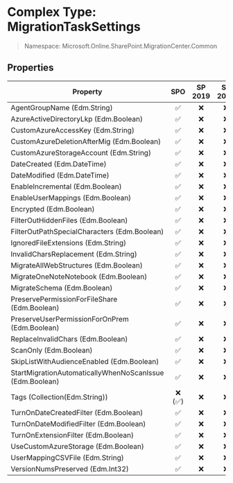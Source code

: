 # Complex Type: MigrationTaskSettings

> Namespace: Microsoft.Online.SharePoint.MigrationCenter.Common

## Properties

Property | SPO | SP 2019 | SP 2016 | SP 2013
----------|:---:|:-------:|:-------:|:-------:
AgentGroupName (Edm.String) | ✅ | ❌ | ❌ | ❌
AzureActiveDirectoryLkp (Edm.Boolean) | ✅ | ❌ | ❌ | ❌
CustomAzureAccessKey (Edm.String) | ✅ | ❌ | ❌ | ❌
CustomAzureDeletionAfterMig (Edm.Boolean) | ✅ | ❌ | ❌ | ❌
CustomAzureStorageAccount (Edm.String) | ✅ | ❌ | ❌ | ❌
DateCreated (Edm.DateTime) | ✅ | ❌ | ❌ | ❌
DateModified (Edm.DateTime) | ✅ | ❌ | ❌ | ❌
EnableIncremental (Edm.Boolean) | ✅ | ❌ | ❌ | ❌
EnableUserMappings (Edm.Boolean) | ✅ | ❌ | ❌ | ❌
Encrypted (Edm.Boolean) | ✅ | ❌ | ❌ | ❌
FilterOutHiddenFiles (Edm.Boolean) | ✅ | ❌ | ❌ | ❌
FilterOutPathSpecialCharacters (Edm.Boolean) | ✅ | ❌ | ❌ | ❌
IgnoredFileExtensions (Edm.String) | ✅ | ❌ | ❌ | ❌
InvalidCharsReplacement (Edm.String) | ✅ | ❌ | ❌ | ❌
MigrateAllWebStructures (Edm.Boolean) | ✅ | ❌ | ❌ | ❌
MigrateOneNoteNotebook (Edm.Boolean) | ✅ | ❌ | ❌ | ❌
MigrateSchema (Edm.Boolean) | ✅ | ❌ | ❌ | ❌
PreservePermissionForFileShare (Edm.Boolean) | ✅ | ❌ | ❌ | ❌
PreserveUserPermissionForOnPrem (Edm.Boolean) | ✅ | ❌ | ❌ | ❌
ReplaceInvalidChars (Edm.Boolean) | ✅ | ❌ | ❌ | ❌
ScanOnly (Edm.Boolean) | ✅ | ❌ | ❌ | ❌
SkipListWithAudienceEnabled (Edm.Boolean) | ✅ | ❌ | ❌ | ❌
StartMigrationAutomaticallyWhenNoScanIssue (Edm.Boolean) | ✅ | ❌ | ❌ | ❌
Tags (Collection(Edm.String)) | ❌ (✅) | ❌ | ❌ | ❌
TurnOnDateCreatedFilter (Edm.Boolean) | ✅ | ❌ | ❌ | ❌
TurnOnDateModifiedFilter (Edm.Boolean) | ✅ | ❌ | ❌ | ❌
TurnOnExtensionFilter (Edm.Boolean) | ✅ | ❌ | ❌ | ❌
UseCustomAzureStorage (Edm.Boolean) | ✅ | ❌ | ❌ | ❌
UserMappingCSVFile (Edm.String) | ✅ | ❌ | ❌ | ❌
VersionNumsPreserved (Edm.Int32) | ✅ | ❌ | ❌ | ❌